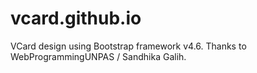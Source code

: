 # vcard.github.io
VCard design using Bootstrap framework v4.6.
Thanks to WebProgrammingUNPAS / Sandhika Galih.

